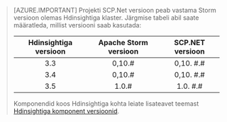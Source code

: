 > [AZURE.IMPORTANT] Projekti SCP.Net versioon peab vastama Storm versioon olemas Hdinsightiga klaster. Järgmise tabeli abil saate määratleda, millist versiooni saab kasutada:
>
> | Hdinsightiga versioon | Apache Storm versioon | SCP.NET versioon |
> |:-----------------:|:--------------------:|:---------------:|
> | 3.3 | 0,10.# | 0,10. #.# |
> | 3.4 | 0,10.# | 0,10. #.# |
> | 3.5 | 1.0.# | 1.0. #.# |
>
> Komponendid koos Hdinsightiga kohta leiate lisateavet teemast [Hdinsightiga komponent versioonid](../articles/hdinsight/hdinsight-component-versioning.md).


